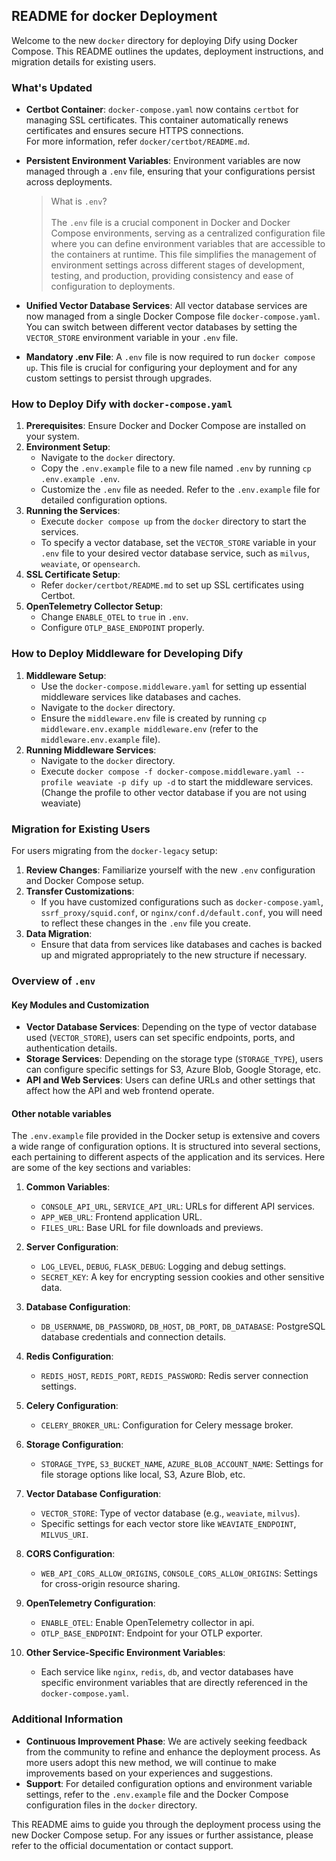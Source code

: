 ## README for docker Deployment

Welcome to the new `docker` directory for deploying Dify using Docker Compose. This README outlines the updates, deployment instructions, and migration details for existing users.

### What's Updated

- **Certbot Container**: `docker-compose.yaml` now contains `certbot` for managing SSL certificates. This container automatically renews certificates and ensures secure HTTPS connections.  
  For more information, refer `docker/certbot/README.md`.

- **Persistent Environment Variables**: Environment variables are now managed through a `.env` file, ensuring that your configurations persist across deployments.

  > What is `.env`? </br> </br>
  > The `.env` file is a crucial component in Docker and Docker Compose environments, serving as a centralized configuration file where you can define environment variables that are accessible to the containers at runtime. This file simplifies the management of environment settings across different stages of development, testing, and production, providing consistency and ease of configuration to deployments.

- **Unified Vector Database Services**: All vector database services are now managed from a single Docker Compose file `docker-compose.yaml`. You can switch between different vector databases by setting the `VECTOR_STORE` environment variable in your `.env` file.
- **Mandatory .env File**: A `.env` file is now required to run `docker compose up`. This file is crucial for configuring your deployment and for any custom settings to persist through upgrades.

### How to Deploy Dify with `docker-compose.yaml`

1. **Prerequisites**: Ensure Docker and Docker Compose are installed on your system.
2. **Environment Setup**:
    - Navigate to the `docker` directory.
    - Copy the `.env.example` file to a new file named `.env` by running `cp .env.example .env`.
    - Customize the `.env` file as needed. Refer to the `.env.example` file for detailed configuration options.
3. **Running the Services**:
    - Execute `docker compose up` from the `docker` directory to start the services.
    - To specify a vector database, set the `VECTOR_STORE` variable in your `.env` file to your desired vector database service, such as `milvus`, `weaviate`, or `opensearch`.
4. **SSL Certificate Setup**:
    - Refer `docker/certbot/README.md` to set up SSL certificates using Certbot.
5. **OpenTelemetry Collector Setup**:
   - Change `ENABLE_OTEL` to `true` in `.env`.
   - Configure `OTLP_BASE_ENDPOINT` properly.

### How to Deploy Middleware for Developing Dify

1. **Middleware Setup**:
    - Use the `docker-compose.middleware.yaml` for setting up essential middleware services like databases and caches.
    - Navigate to the `docker` directory.
    - Ensure the `middleware.env` file is created by running `cp middleware.env.example middleware.env` (refer to the `middleware.env.example` file).
2. **Running Middleware Services**:
    - Navigate to the `docker` directory.
    - Execute `docker compose -f docker-compose.middleware.yaml --profile weaviate -p dify up -d` to start the middleware services. (Change the profile to other vector database if you are not using weaviate)

### Migration for Existing Users

For users migrating from the `docker-legacy` setup:

1. **Review Changes**: Familiarize yourself with the new `.env` configuration and Docker Compose setup.
2. **Transfer Customizations**:
    - If you have customized configurations such as `docker-compose.yaml`, `ssrf_proxy/squid.conf`, or `nginx/conf.d/default.conf`, you will need to reflect these changes in the `.env` file you create.
3. **Data Migration**:
    - Ensure that data from services like databases and caches is backed up and migrated appropriately to the new structure if necessary.

### Overview of `.env`

#### Key Modules and Customization

- **Vector Database Services**: Depending on the type of vector database used (`VECTOR_STORE`), users can set specific endpoints, ports, and authentication details.
- **Storage Services**: Depending on the storage type (`STORAGE_TYPE`), users can configure specific settings for S3, Azure Blob, Google Storage, etc.
- **API and Web Services**: Users can define URLs and other settings that affect how the API and web frontend operate.

#### Other notable variables

The `.env.example` file provided in the Docker setup is extensive and covers a wide range of configuration options. It is structured into several sections, each pertaining to different aspects of the application and its services. Here are some of the key sections and variables:

1. **Common Variables**:
    - `CONSOLE_API_URL`, `SERVICE_API_URL`: URLs for different API services.
    - `APP_WEB_URL`: Frontend application URL.
    - `FILES_URL`: Base URL for file downloads and previews.

2. **Server Configuration**:
    - `LOG_LEVEL`, `DEBUG`, `FLASK_DEBUG`: Logging and debug settings.
    - `SECRET_KEY`: A key for encrypting session cookies and other sensitive data.

3. **Database Configuration**:
    - `DB_USERNAME`, `DB_PASSWORD`, `DB_HOST`, `DB_PORT`, `DB_DATABASE`: PostgreSQL database credentials and connection details.

4. **Redis Configuration**:
    - `REDIS_HOST`, `REDIS_PORT`, `REDIS_PASSWORD`: Redis server connection settings.

5. **Celery Configuration**:
    - `CELERY_BROKER_URL`: Configuration for Celery message broker.

6. **Storage Configuration**:
    - `STORAGE_TYPE`, `S3_BUCKET_NAME`, `AZURE_BLOB_ACCOUNT_NAME`: Settings for file storage options like local, S3, Azure Blob, etc.

7. **Vector Database Configuration**:
    - `VECTOR_STORE`: Type of vector database (e.g., `weaviate`, `milvus`).
    - Specific settings for each vector store like `WEAVIATE_ENDPOINT`, `MILVUS_URI`.

8. **CORS Configuration**:
    - `WEB_API_CORS_ALLOW_ORIGINS`, `CONSOLE_CORS_ALLOW_ORIGINS`: Settings for cross-origin resource sharing.

9. **OpenTelemetry Configuration**:
    - `ENABLE_OTEL`: Enable OpenTelemetry collector in api.
    - `OTLP_BASE_ENDPOINT`: Endpoint for your OTLP exporter.
  
10. **Other Service-Specific Environment Variables**:
    - Each service like `nginx`, `redis`, `db`, and vector databases have specific environment variables that are directly referenced in the `docker-compose.yaml`.

### Additional Information

- **Continuous Improvement Phase**: We are actively seeking feedback from the community to refine and enhance the deployment process. As more users adopt this new method, we will continue to make improvements based on your experiences and suggestions.
- **Support**: For detailed configuration options and environment variable settings, refer to the `.env.example` file and the Docker Compose configuration files in the `docker` directory.

This README aims to guide you through the deployment process using the new Docker Compose setup. For any issues or further assistance, please refer to the official documentation or contact support.
